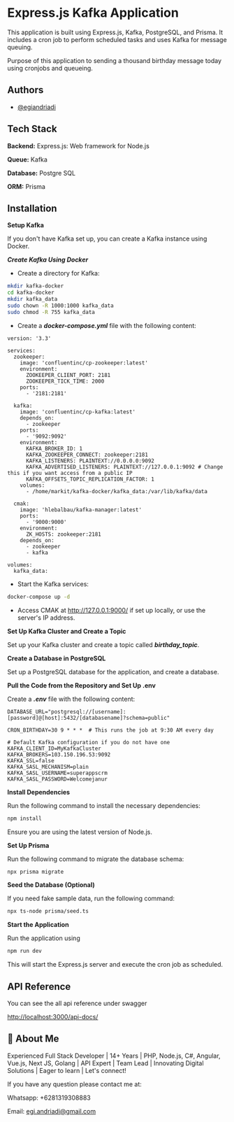 
# Express.js Kafka Application

This application is built using Express.js, Kafka, PostgreSQL, and Prisma. It includes a cron job to perform scheduled tasks and uses Kafka for message queuing.

Purpose of this application to sending a thousand birthday message today using cronjobs and queueing.

## Authors

- [@egiandriadi](https://www.github.com/egiandriadi)

## Tech Stack

**Backend:** Express.js: Web framework for Node.js

**Queue:** Kafka

**Database:** Postgre SQL

**ORM:** Prisma

## Installation

**Setup Kafka**

If you don't have Kafka set up, you can create a Kafka instance using Docker.

***Create Kafka Using Docker***

- Create a directory for Kafka:

```bash
mkdir kafka-docker
cd kafka-docker
mkdir kafka_data
sudo chown -R 1000:1000 kafka_data
sudo chmod -R 755 kafka_data
```

- Create a ***docker-compose.yml*** file with the following content:

```code
version: '3.3'

services:
  zookeeper:
    image: 'confluentinc/cp-zookeeper:latest'
    environment:
      ZOOKEEPER_CLIENT_PORT: 2181
      ZOOKEEPER_TICK_TIME: 2000
    ports:
      - '2181:2181'

  kafka:
    image: 'confluentinc/cp-kafka:latest'
    depends_on:
      - zookeeper
    ports:
      - '9092:9092'
    environment:
      KAFKA_BROKER_ID: 1
      KAFKA_ZOOKEEPER_CONNECT: zookeeper:2181
      KAFKA_LISTENERS: PLAINTEXT://0.0.0.0:9092
      KAFKA_ADVERTISED_LISTENERS: PLAINTEXT://127.0.0.1:9092 # Change this if you want access from a public IP
      KAFKA_OFFSETS_TOPIC_REPLICATION_FACTOR: 1
    volumes:
      - /home/markit/kafka-docker/kafka_data:/var/lib/kafka/data

  cmak:
    image: 'hlebalbau/kafka-manager:latest'
    ports:
      - '9000:9000'
    environment:
      ZK_HOSTS: zookeeper:2181
    depends_on:
      - zookeeper
      - kafka

volumes:
  kafka_data:
```

- Start the Kafka services:

```bash
docker-compose up -d
```

- Access CMAK at <http://127.0.0.1:9000/> if set up locally, or use the server's IP address.

**Set Up Kafka Cluster and Create a Topic**

Set up your Kafka cluster and create a topic called ***birthday_topic***.

**Create a Database in PostgreSQL**

Set up a PostgreSQL database for the application, and create a database.

**Pull the Code from the Repository and Set Up .env**

Create a ***.env*** file with the following content:

``` code
DATABASE_URL="postgresql://[username]:[password]@[host]:5432/[databasename]?schema=public"

CRON_BIRTHDAY=30 9 * * *  # This runs the job at 9:30 AM every day

# Default Kafka configuration if you do not have one
KAFKA_CLIENT_ID=MyKafkaCluster
KAFKA_BROKERS=103.150.196.53:9092
KAFKA_SSL=false
KAFKA_SASL_MECHANISM=plain
KAFKA_SASL_USERNAME=superappscrm
KAFKA_SASL_PASSWORD=Welcomejanur
```

**Install Dependencies**

Run the following command to install the necessary dependencies:

``` bash
npm install
```

Ensure you are using the latest version of Node.js.

**Set Up Prisma**

Run the following command to migrate the database schema:

``` bash
npx prisma migrate
```

**Seed the Database (Optional)**

If you need fake sample data, run the following command:

``` bash
npx ts-node prisma/seed.ts
```

**Start the Application**

Run the application using

``` bash
npm run dev
```

This will start the Express.js server and execute the cron job as scheduled.

## API Reference

You can see the all api reference under swagger

<http://localhost:3000/api-docs/>

## 🚀 About Me

Experienced Full Stack Developer | 14+ Years | PHP, Node.js, C#, Angular, Vue.js, Next JS, Golang | API Expert | Team Lead | Innovating Digital Solutions | Eager to learn | Let's connect!

If you have any question please contact me at:

Whatsapp: +6281319308883

Email:  <egi.andriadi@gmail.com>
